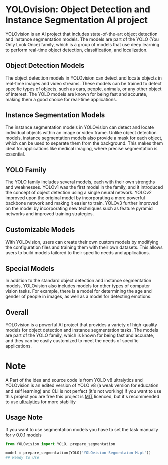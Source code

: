 # YOLOvision: Object Detection and Instance Segmentation AI project

YOLOvision is an AI project that includes state-of-the-art object detection and instance segmentation models. The models
are part of the YOLO (You Only Look Once) family, which is a group of models that use deep learning to perform real-time
object detection, classification, and localization.

## Object Detection Models

The object detection models in YOLOvision can detect and locate objects in real-time images and video streams. These
models can be trained to detect specific types of objects, such as cars, people, animals, or any other object of
interest. The YOLO models are known for being fast and accurate, making them a good choice for real-time applications.

## Instance Segmentation Models

The instance segmentation models in YOLOvision can detect and locate individual objects within an image or video frame.
Unlike object detection models, instance segmentation models also provide a mask for each object, which can be used to
separate them from the background. This makes them ideal for applications like medical imaging, where precise
segmentation is essential.

## YOLO Family

The YOLO family includes several models, each with their own strengths and weaknesses. YOLOv1 was the first model in the
family, and it introduced the concept of object detection using a single neural network. YOLOv2 improved upon the
original model by incorporating a more powerful backbone network and making it easier to train. YOLOv3 further improved
on the model by incorporating new techniques such as feature pyramid networks and improved training strategies.

## Customizable Models

With YOLOvision, users can create their own custom models by modifying the configuration files and training them with
their own datasets. This allows users to build models tailored to their specific needs and applications.

## Special Models

In addition to the standard object detection and instance segmentation models, YOLOvision also includes models for other
types of computer vision tasks. For example, there is a model for determining the age and gender of people in images, as
well as a model for detecting emotions.

## Overall

YOLOvision is a powerful AI project that provides a variety of high-quality models for object detection and
instance segmentation tasks. The models are part of the YOLO family, which is known for being fast and accurate, and
they can be easily customized to meet the needs of specific applications.

# Note

A Part of the idea and source code is from YOLO v8 ultralytics and YOLOvision is an edited version of YOLO v8
(a weak version for education and self learning) and CLI is not perfect (it's not working) if you want to use this
project you are free
this project is [MIT](https://github.com/erfanzar/YOLOvision/blob/main/LICENSE.md) licenced, but it's recommended to
use [ultralytics](https://github.com/ultralytics/ultralytics) for more stability

## Usage Note

If you want to use segmentation models you have to set the task manually for v 0.0.1 models

```python
from YOLOvision import YOLO, prepare_segmentation

model = prepare_segmentation(YOLO('YOLOvision-Segmentaion-M.pt'))
## Ready to Use 
```